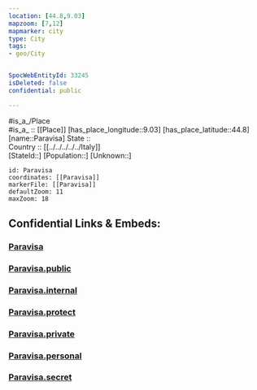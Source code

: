 ```yaml
---
location: [44.8,9.03] 
mapzoom: [7,12] 
mapmarker: city 
type: City
tags:
- geo/City


SpocWebEntityId: 33245
isDeleted: false
confidential: public

---
```

#is_a_/Place  
#is_a_ :: [[Place]] 
[has_place_longitude::9.03] 
[has_place_latitude::44.8] 
[name::Paravisa] 
State ::  
Country :: [[../../../../../Italy]]  
[StateId::] 
[Population::] 
[Unknown::] 


```leaflet
id: Paravisa
coordinates: [[Paravisa]] 
markerFile: [[Paravisa]] 
defaultZoom: 11 
maxZoom: 18
```


## Confidential Links & Embeds: 

### [Paravisa](/_Standards/Earth/Continent/Europe/Europe~South/Italy/regions~Italy/Piedmont/Alessandria.Province/City/Paravisa.md) 

### [Paravisa.public](/_public/Earth/Continent/Europe/Europe~South/Italy/regions~Italy/Piedmont/Alessandria.Province/City/Paravisa.public.md) 

### [Paravisa.internal](/_internal/Earth/Continent/Europe/Europe~South/Italy/regions~Italy/Piedmont/Alessandria.Province/City/Paravisa.internal.md) 

### [Paravisa.protect](/_protect/Earth/Continent/Europe/Europe~South/Italy/regions~Italy/Piedmont/Alessandria.Province/City/Paravisa.protect.md) 

### [Paravisa.private](/_private/Earth/Continent/Europe/Europe~South/Italy/regions~Italy/Piedmont/Alessandria.Province/City/Paravisa.private.md) 

### [Paravisa.personal](/_personal/Earth/Continent/Europe/Europe~South/Italy/regions~Italy/Piedmont/Alessandria.Province/City/Paravisa.personal.md) 

### [Paravisa.secret](/_secret/Earth/Continent/Europe/Europe~South/Italy/regions~Italy/Piedmont/Alessandria.Province/City/Paravisa.secret.md)

